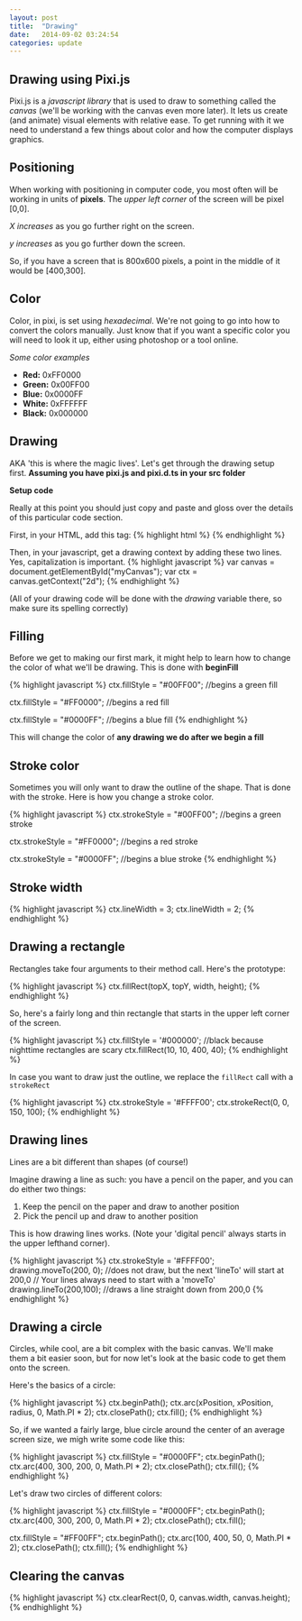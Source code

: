 ```yaml
---
layout: post
title:  "Drawing"
date:   2014-09-02 03:24:54
categories: update
---
```


Drawing using Pixi.js
-------------------------

Pixi.js is a *javascript library* that is used to draw to something called the *canvas* (we'll be working with the canvas even more later). It lets us create (and animate) visual elements with relative ease. To get running with it we need to understand a few things about color and how the computer displays graphics.


Positioning
--------------------------

When working with positioning in computer code, you most often will be working in units of **pixels**. The *upper left corner* of the screen will be pixel [0,0].

*X increases* as you go further right on the screen.

*y increases* as you go further down the screen.

So, if you have a screen that is 800x600 pixels, a point in the middle of it would be [400,300].

Color
-----------------------------

Color, in pixi, is set using *hexadecimal*. We're not going to go into how to convert the colors manually. Just know that if you want a specific color you will need to look it up, either using photoshop or a tool online.

*Some color examples*

- **Red:** 0xFF0000
- **Green:** 0x00FF00
- **Blue:** 0x0000FF
- **White:** 0xFFFFFF
- **Black:** 0x000000

Drawing
------------------------------

AKA 'this is where the magic lives'. Let's get through the drawing setup first. **Assuming you have pixi.js and pixi.d.ts in your src folder**

**Setup code**

Really at this point you should just copy and paste and gloss over the details of this particular code section.

First, in your HTML, add this tag:
{% highlight html %}
<canvas id="myCanvas" width="800" height="600"></canvas>
{% endhighlight %}


Then, in your javascript, get a drawing context by adding these two lines. Yes, capitalization is important.
{% highlight javascript %}
var canvas = document.getElementById("myCanvas");
var ctx = canvas.getContext("2d");
{% endhighlight %}

(All of your drawing code will be done with the *drawing* variable there, so make sure its spelling correctly)


Filling
---------------------------

Before we get to making our first mark, it might help to learn how to change the color of what we'll be drawing. This is done with **beginFill**

{% highlight javascript %}
ctx.fillStyle = "#00FF00"; //begins a green fill

ctx.fillStyle = "#FF0000"; //begins a red fill

ctx.fillStyle = "#0000FF"; //begins a blue fill
{% endhighlight %}

This will change the color of **any drawing we do after we begin a fill**

Stroke color
---------------------------------

Sometimes you will only want to draw the outline of the shape. That is done with the stroke. Here is how you change a stroke color.

{% highlight javascript %}
ctx.strokeStyle = "#00FF00"; //begins a green stroke

ctx.strokeStyle = "#FF0000"; //begins a red stroke

ctx.strokeStyle = "#0000FF"; //begins a blue stroke
{% endhighlight %}


Stroke width
-------------------------------

{% highlight javascript %}
ctx.lineWidth = 3;
ctx.lineWidth = 2;
{% endhighlight %}

Drawing a rectangle
-------------------------------

Rectangles take four arguments to their method call. Here's the prototype:

{% highlight javascript %}
ctx.fillRect(topX, topY, width, height);
{% endhighlight %}

So, here's a fairly long and thin rectangle that starts in the upper left corner of the screen.

{% highlight javascript %}
ctx.fillStyle = '#000000'; //black because nighttime rectangles are scary
ctx.fillRect(10, 10, 400, 40);
{% endhighlight %}

In case you want to draw just the outline, we replace the `fillRect` call with a `strokeRect`

{% highlight javascript %}
ctx.strokeStyle = '#FFFF00';
ctx.strokeRect(0, 0, 150, 100);
{% endhighlight %}

Drawing lines
-----------------------------------

Lines are a bit different than shapes (of course!)

Imagine drawing a line as such: you have a pencil on the paper, and you can do either two things:

1. Keep the pencil on the paper and draw to another position
2. Pick the pencil up and draw to another position

This is how drawing lines works. (Note your 'digital pencil' always starts in the upper lefthand corner).

{% highlight javascript %}
ctx.strokeStyle = '#FFFF00';
drawing.moveTo(200, 0); //does not draw, but the next 'lineTo' will start at 200,0
						// Your lines always need to start with a 'moveTo'
drawing.lineTo(200,100); //draws a line straight down from 200,0
{% endhighlight %}

Drawing a circle
---------------------------

Circles, while cool, are a bit complex with the basic canvas. We'll make them a bit easier soon, but for now let's look at the basic code to get them onto the screen.

Here's the basics of a circle:

{% highlight javascript %}
ctx.beginPath();
ctx.arc(xPosition, xPosition, radius, 0, Math.PI * 2);
ctx.closePath();
ctx.fill();
{% endhighlight %}

So, if we wanted a fairly large, blue circle around the center of an average screen size, we migh write some code like this:

{% highlight javascript %}
ctx.fillStyle = "#0000FF"; 
ctx.beginPath();
ctx.arc(400, 300, 200, 0, Math.PI * 2);
ctx.closePath();
ctx.fill();
{% endhighlight %}

Let's draw two circles of different colors:

{% highlight javascript %}
ctx.fillStyle = "#0000FF"; 
ctx.beginPath();
ctx.arc(400, 300, 200, 0, Math.PI * 2);
ctx.closePath();
ctx.fill();

ctx.fillStyle = "#FF00FF"; 
ctx.beginPath();
ctx.arc(100, 400, 50, 0, Math.PI * 2);
ctx.closePath();
ctx.fill();
{% endhighlight %}

Clearing the canvas
-----------------------------------

{% highlight javascript %}
ctx.clearRect(0, 0, canvas.width, canvas.height);
{% endhighlight %}